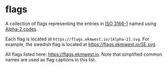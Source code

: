 # flags

A collection of flags representing the entries in [ISO 3166-1](https://en.wikipedia.org/wiki/ISO_3166-1) named using [Alpha-2 codes](https://en.wikipedia.org/wiki/ISO_3166-1_alpha-2).

Each flag is located at ```https://flags.ekmwest.io/[Alpha-2].svg```. For example, the swedish flag is located at https://flags.ekmwest.io/SE.svg.

All flags listed here: https://flags.ekmwest.io. Note that simplified common names are used as flag captions in this list.

